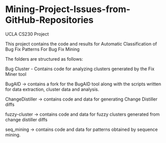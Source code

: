 # Mining-Project-Issues-from-GitHub-Repositories
UCLA CS230 Project

This project contains the code and results for Automatic Classification of Bug Fix Patterns For Bug Fix Mining

The folders are structured as follows:


Bug Cluster - Contains code for analyzing clusters generated by the Fix Miner tool

BugAID -> contains a fork for the BugAID tool along with the scripts written for data extraction, cluster data and analysis.

ChangeDistiller -> contains code and data for generating Change Distiller diffs

fuzzy-cluster -> contains code and data for fuzzy clusters generated from change distiller diffs

seq_mining -> contains code and data for patterns obtained by sequence mining.
